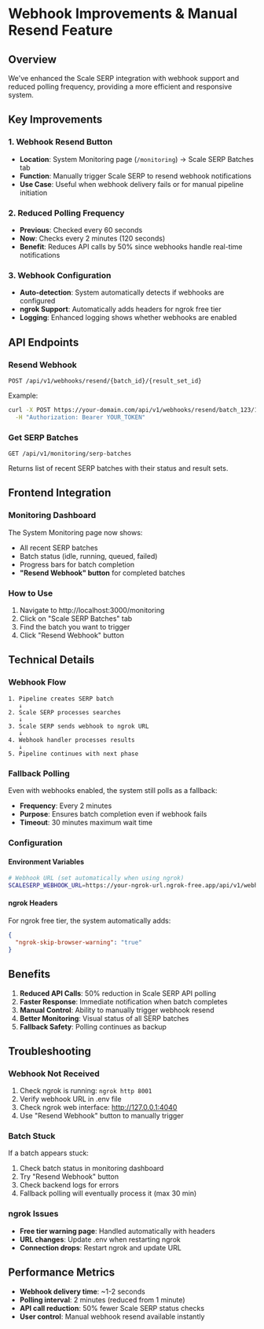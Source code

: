 # Webhook Improvements & Manual Resend Feature

## Overview

We've enhanced the Scale SERP integration with webhook support and reduced polling frequency, providing a more efficient and responsive system.

## Key Improvements

### 1. Webhook Resend Button
- **Location**: System Monitoring page (`/monitoring`) → Scale SERP Batches tab
- **Function**: Manually trigger Scale SERP to resend webhook notifications
- **Use Case**: Useful when webhook delivery fails or for manual pipeline initiation

### 2. Reduced Polling Frequency
- **Previous**: Checked every 60 seconds
- **Now**: Checks every 2 minutes (120 seconds)
- **Benefit**: Reduces API calls by 50% since webhooks handle real-time notifications

### 3. Webhook Configuration
- **Auto-detection**: System automatically detects if webhooks are configured
- **ngrok Support**: Automatically adds headers for ngrok free tier
- **Logging**: Enhanced logging shows whether webhooks are enabled

## API Endpoints

### Resend Webhook
```
POST /api/v1/webhooks/resend/{batch_id}/{result_set_id}
```

Example:
```bash
curl -X POST https://your-domain.com/api/v1/webhooks/resend/batch_123/1 \
  -H "Authorization: Bearer YOUR_TOKEN"
```

### Get SERP Batches
```
GET /api/v1/monitoring/serp-batches
```

Returns list of recent SERP batches with their status and result sets.

## Frontend Integration

### Monitoring Dashboard
The System Monitoring page now shows:
- All recent SERP batches
- Batch status (idle, running, queued, failed)
- Progress bars for batch completion
- **"Resend Webhook" button** for completed batches

### How to Use
1. Navigate to http://localhost:3000/monitoring
2. Click on "Scale SERP Batches" tab
3. Find the batch you want to trigger
4. Click "Resend Webhook" button

## Technical Details

### Webhook Flow
```
1. Pipeline creates SERP batch
   ↓
2. Scale SERP processes searches
   ↓
3. Scale SERP sends webhook to ngrok URL
   ↓
4. Webhook handler processes results
   ↓
5. Pipeline continues with next phase
```

### Fallback Polling
Even with webhooks enabled, the system still polls as a fallback:
- **Frequency**: Every 2 minutes
- **Purpose**: Ensures batch completion even if webhook fails
- **Timeout**: 30 minutes maximum wait time

### Configuration

#### Environment Variables
```bash
# Webhook URL (set automatically when using ngrok)
SCALESERP_WEBHOOK_URL=https://your-ngrok-url.ngrok-free.app/api/v1/webhooks/scaleserp/batch-complete
```

#### ngrok Headers
For ngrok free tier, the system automatically adds:
```json
{
  "ngrok-skip-browser-warning": "true"
}
```

## Benefits

1. **Reduced API Calls**: 50% reduction in Scale SERP API polling
2. **Faster Response**: Immediate notification when batch completes
3. **Manual Control**: Ability to manually trigger webhook resend
4. **Better Monitoring**: Visual status of all SERP batches
5. **Fallback Safety**: Polling continues as backup

## Troubleshooting

### Webhook Not Received
1. Check ngrok is running: `ngrok http 8001`
2. Verify webhook URL in .env file
3. Check ngrok web interface: http://127.0.0.1:4040
4. Use "Resend Webhook" button to manually trigger

### Batch Stuck
If a batch appears stuck:
1. Check batch status in monitoring dashboard
2. Try "Resend Webhook" button
3. Check backend logs for errors
4. Fallback polling will eventually process it (max 30 min)

### ngrok Issues
- **Free tier warning page**: Handled automatically with headers
- **URL changes**: Update .env when restarting ngrok
- **Connection drops**: Restart ngrok and update URL

## Performance Metrics

- **Webhook delivery time**: ~1-2 seconds
- **Polling interval**: 2 minutes (reduced from 1 minute)
- **API call reduction**: 50% fewer Scale SERP status checks
- **User control**: Manual webhook resend available instantly
